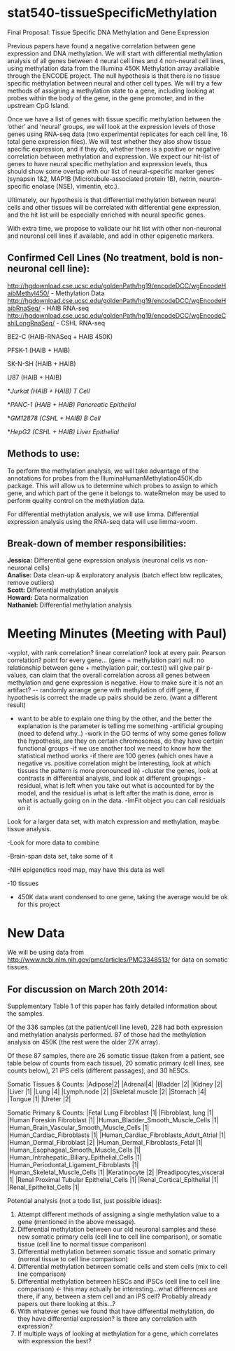 stat540-tissueSpecificMethylation
=================================

Final Proposal: Tissue Specific DNA Methylation and Gene Expression

Previous papers have found a negative correlation between gene expression and DNA methylation. We will start with differential methylation analysis of all genes between 4 neural cell lines and 4 non-neural cell lines, using methylation data from the Illumina 450K Methylation array available through the ENCODE project. The null hypothesis is that there is no tissue specific methylation between neural and other cell types. We will try a few methods of assigning a methylation state to a gene, including looking at probes within the body of the gene, in the gene promoter, and in the upstream CpG Island.

Once we have a list of genes with tissue specific methylation between the ‘other’ and ‘neural’ groups, we will look at the expression levels of those genes using RNA-seq data (two experimental replicates for each cell line, 16 total gene expression files). We will test whether they also show tissue specific expression, and if they do, whether there is a positive or negative correlation between methylation and expression. We expect our hit-list of genes to have neural specific methylation and expression levels, thus should show some overlap with our list of neural-specific marker genes (synapsin 1&2, MAP1B (Microtubule-associated protein 1B), netrin, neuron-specific enolase (NSE), vimentin, etc.).

Ultimately, our hypothesis is that differential methylation between neural cells and other tissues will be correlated with differential gene expression, and the hit list will be especially enriched with neural specific genes. 

With extra time, we propose to validate our hit list with other non-neuronal and neuronal cell lines if available, and add in other epigenetic markers.


Confirmed Cell Lines (No treatment, bold is non-neuronal cell line): 
--------------------------------------
http://hgdownload.cse.ucsc.edu/goldenPath/hg19/encodeDCC/wgEncodeHaibMethyl450/ - Methylation Data
http://hgdownload.cse.ucsc.edu/goldenPath/hg19/encodeDCC/wgEncodeHaibRnaSeq/ - HAIB RNA-seq
http://hgdownload.cse.ucsc.edu/goldenPath/hg19/encodeDCC/wgEncodeCshlLongRnaSeq/ - CSHL RNA-seq

BE2-C (HAIB-RNASeq + HAIB 450K)

PFSK-1 (HAIB + HAIB)

SK-N-SH (HAIB + HAIB)

U87 (HAIB + HAIB)

**Jurkat (HAIB + HAIB) *T Cell**

**PANC-1 (HAIB + HAIB) *Pancreatic Epithelial**

**GM12878 (CSHL + HAIB) *B Cell**

**HepG2 (CSHL + HAIB) *Liver Epithelial**

Methods to use:
---------------

To perform the methylation analysis, we will take advantage of the annotations for probes from the IlluminaHumanMethylation450K.db package. This will allow us to determine which probes to assign to which gene, and which part of the gene it belongs to. wateRmelon may be used to perform quality control on the methylation data.

For differential methylation analysis, we will use limma. Differential expression analysis using the RNA-seq data will use limma-voom.

Break-down of member responsibilities:
-------------------------
**Jessica:** Differential gene expression analysis (neuronal cells vs non-neuronal cells)  
**Analise:** Data clean-up & exploratory analysis (batch effect btw replicates, remove outliers)  
**Scott:** Differential methylation analysis  
**Howard:** Data normalization  
**Nathaniel:** Differential methylation analysis  

Meeting Minutes (Meeting with Paul)
====================================
-xyplot, with rank correlation? linear correlation? look at every pair. Pearson correlation? point for every gene… (gene + methylation pair) 
   null: no relationship between gene + methylation pair, cor.test() will give pair p-values, can claim that the overall correlation across all genes between methylation and gene expression is negative. How to make sure it is not an artifact? -- randomly arrange gene with methylation of diff gene, if hypothesis is correct the made up pairs should be zero. (want a different result) 
- want to be able to explain one thing by the other, and the better the explanation is the parameter is telling me something
-artificial grouping (need to defend why..) 
-work in the GO terms of why some genes follow the hypothesis, are they on certain chromosomes, do they have certain functional groups 
-if we use another tool we need to know how the statistical method works
-if there are 100 genes (which ones have a negative vs. positive correlation might be interesting, look at which tissues the pattern is more pronounced in) 
-cluster the genes, look at contrasts in differential analysis, and look at different groupings
-residual, what is left when you take out what is accounted for by the model, and the residual is what is left after the math is done, error is what is actually going on in the data. 
-lmFit object you can call residuals on it 

Look for a larger data set, with match expression and methylation, maybe tissue analysis.  

-Look for more data to combine

-Brain-span data set, take some of it

-NIH epigenetics road map, may have this data as well 

-10 tissues 
- 450K data want condensed to one gene, taking the average would be ok for this project

New Data
=========
We will be using data from http://www.ncbi.nlm.nih.gov/pmc/articles/PMC3348513/ for data on somatic tissues. 

For discussion on March 20th 2014: 
-----------------------------------
Supplementary Table 1 of this paper has fairly detailed information about the samples.

Of the 336 samples (at the patient/cell line level), 228 had both expression and methylation analysis performed. 87 of those had the methylation analysis on 450K (the rest were the older 27K array).

Of these 87 samples, there are 26 somatic tissue (taken from a patient, see table below of counts from each tissue), 20 somatic primary (cell lines, see counts below), 21 iPS cells (different passages), and 30 hESCs.

Somatic Tissues & Counts:
|Adipose|2|
|Adrenal|4|
|Bladder	|2|
|Kidney	|2|
|Liver	|1|
|Lung	|4|
|Lymph.node	|2|
|Skeletal.muscle	|2|
|Stomach	|4|
|Tongue	|1|
|Ureter	|2|

Somatic Primary & Counts:
|Fetal Lung Fibroblast	|1|
|Fibroblast, lung	|1|
|Human Foreskin Fibroblast	|1|
|Human_Bladder_Smooth_Muscle_Cells	|1|
|Human_Brain_Vascular_Smooth_Muscle_Cells	|1|
|Human_Cardiac_Fibroblasts	|1|
|Human_Cardiac_Fibroblasts_Adult_Atrial	|1|
|Human_Dermal_Fibroblast	|2|
|Human_Dermal_Fibroblasts_Fetal	|1|
|Human_Esophageal_Smooth_Muscle_Cells	|1|
|Human_Intrahepatic_Biliary_Epithelial_Cells	|1|
|Human_Periodontal_Ligament_Fibroblasts	|1|
|Human_Skeletal_Muscle_Cells	|1|
|Keratinocyte	|2|
|Preadipocytes_visceral	|1|
|Renal Proximal Tubular Epithelial_Cells	|1|
|Renal_Cortical_Epithelial	|1|
|Renal_Epithelial_Cells	|1|



Potential analysis (not a todo list, just possible ideas):  
1. Attempt different methods of assigning a single methylation value to a gene (mentioned in the above message).  
2. Differential methylation between our old neuronal samples and these new somatic primary cells (cell line to cell line comparison), or somatic tissue (cell line to normal tissue comparison)  
3. Differential methylation between somatic tissue and somatic primary (normal tissue to cell line comparison)  
4. Differential methylation between somatic cells and stem cells (mix to cell line comparison)  
5. Differential methylation between hESCs and iPSCs (cell line to cell line comparison) <- this may actually be interesting...what differences are there, if any, between a stem cell and an iPS cell? Probably already papers out there looking at this...?  
6. With whatever genes we found that have differential methylation, do they have differential expression? Is there any correlation with expression?  
7. If multiple ways of looking at methylation for a gene, which correlates with expression the best?  